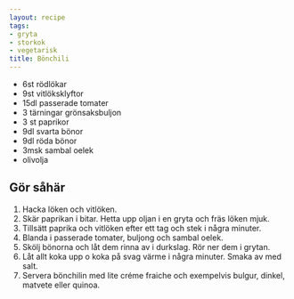 ```yaml
---
layout: recipe
tags:
- gryta
- storkok
- vegetarisk
title: Bönchili
---
```



* 6st rödlökar
* 9st vitlöksklyftor
* 15dl passerade tomater
* 3 tärningar grönsaksbuljon
* 3 st paprikor
* 9dl svarta bönor
* 9dl röda bönor
* 3msk sambal oelek
* olivolja

## Gör såhär
1. Hacka löken och vitlöken.
2. Skär paprikan i bitar. Hetta upp oljan i en gryta och fräs löken mjuk.
3. Tillsätt paprika och vitlöken efter ett tag och stek i några minuter.
4. Blanda i passerade tomater, buljong och sambal oelek.
5. Skölj bönorna och låt dem rinna av i durkslag. Rör ner dem i grytan.
6. Låt allt koka upp o koka på svag värme i några minuter. Smaka av med salt.
7. Servera bönchilin med lite créme fraiche och exempelvis bulgur, dinkel, matvete eller quinoa.
